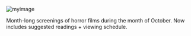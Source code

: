 ![myimage](https://rebecca-ricks.com/images/shocktober.png)

Month-long screenings of horror films during the month of October. Now includes suggested readings + viewing schedule.
